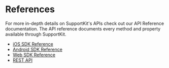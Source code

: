 # References

For more in-depth details on SupportKit's APIs check out our API Reference documentation. The API reference documents every method and property available through SupportKit.

* [iOS SDK Reference](http://docs.supportkit.io/api)
* [Android SDK Reference](http://docs.supportkit.io/api/android)
* [Web SDK Reference](https://github.com/supportkit/supportkit-js)
* [REST API](/rest)